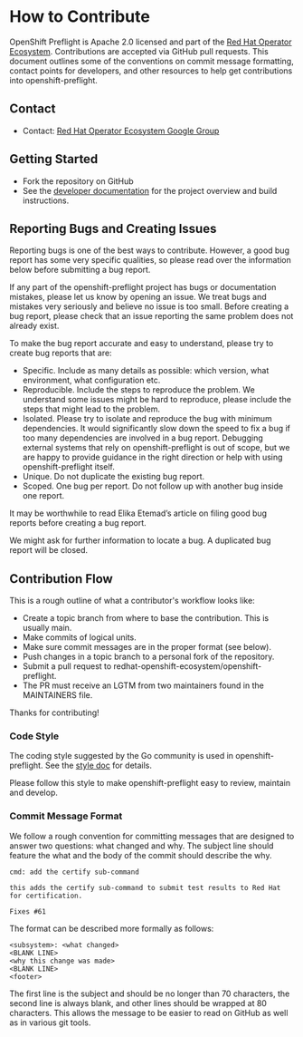 # How to Contribute

OpenShift Preflight is Apache 2.0 licensed and part of the [Red Hat Operator Ecosystem][operator_ecosystem_org]. Contributions are accepted via GitHub pull requests. This document outlines some of the conventions on commit message formatting, contact points for developers, and other resources to help get contributions into openshift-preflight.

## Contact

- Contact: [Red Hat Operator Ecosystem Google Group][operator_ecosystem_contact]  

## Getting Started

- Fork the repository on GitHub
- See the [developer documentation][developer_docs] for the project overview and build instructions.

## Reporting Bugs and Creating Issues

Reporting bugs is one of the best ways to contribute. However, a good bug report has some very specific qualities, so please read over the information below before submitting a bug report.

If any part of the openshift-preflight project has bugs or documentation mistakes, please let us know by opening an issue. We treat bugs and mistakes very seriously and believe no issue is too small. Before creating a bug report, please check that an issue reporting the same problem does not already exist.

To make the bug report accurate and easy to understand, please try to create bug reports that are:

- Specific. Include as many details as possible: which version, what environment, what configuration etc.
- Reproducible. Include the steps to reproduce the problem. We understand some issues might be hard to reproduce, please include the steps that might lead to the problem.
- Isolated. Please try to isolate and reproduce the bug with minimum dependencies. It would significantly slow down the speed to fix a bug if too many dependencies are involved in a bug report. Debugging external systems that rely on openshift-preflight is out of scope, but we are happy to provide guidance in the right direction or help with using openshift-preflight itself.
- Unique. Do not duplicate the existing bug report.
- Scoped. One bug per report. Do not follow up with another bug inside one report.

It may be worthwhile to read Elika Etemad’s article on filing good bug reports before creating a bug report.

We might ask for further information to locate a bug. A duplicated bug report will be closed.

## Contribution Flow

This is a rough outline of what a contributor's workflow looks like:

- Create a topic branch from where to base the contribution. This is usually main.
- Make commits of logical units.
- Make sure commit messages are in the proper format (see below).
- Push changes in a topic branch to a personal fork of the repository.
- Submit a pull request to redhat-openshift-ecosystem/openshift-preflight.
- The PR must receive an LGTM from two maintainers found in the MAINTAINERS file.

Thanks for contributing!

### Code Style

The coding style suggested by the Go community is used in openshift-preflight. See the [style doc][golang_style_doc] for details.

Please follow this style to make openshift-preflight easy to review, maintain and develop.

### Commit Message Format

We follow a rough convention for committing messages that are designed to answer two
questions: what changed and why. The subject line should feature the what and
the body of the commit should describe the why.

```
cmd: add the certify sub-command

this adds the certify sub-command to submit test results to Red Hat for certification.

Fixes #61
```

The format can be described more formally as follows:

```
<subsystem>: <what changed>
<BLANK LINE>
<why this change was made>
<BLANK LINE>
<footer>
```

The first line is the subject and should be no longer than 70 characters, the second line is always blank, and other lines should be wrapped at 80 characters. This allows the message to be easier to read on GitHub as well as in various git tools.

[operator_ecosystem_contact]: https://groups.google.com/g/red-hat-operator-ecosystem
[operator_ecosystem_org]: https://github.com/redhat-openshift-ecosystem
[developer_docs]: https://github.com/redhat-openshift-ecosystem/openshift-preflight/tree/main/docs/dev
[reporting_issues]: https://sdk.operatorframework.io/docs/contribution-guidelines/reporting-issues/
[golang_style_doc]: https://github.com/golang/go/wiki/CodeReviewComments
